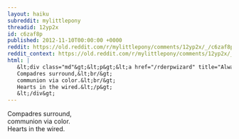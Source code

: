 ```yaml
---
layout: haiku
subreddit: mylittlepony
threadid: 12yp2x
id: c6zaf8p
published: 2012-11-10T00:00:00 +0000
reddit: https://old.reddit.com/r/mylittlepony/comments/12yp2x/_/c6zaf8p
reddit_context: https://old.reddit.com/r/mylittlepony/comments/12yp2x/_/c6zaf8p?context=3
html: |
   &lt;div class="md"&gt;&lt;p&gt;&lt;a href="/rderpwizard" title="Always Relevant / Littlest Pet Shop Magic / Paper Bag Princess"&gt;&lt;/a&gt;
   Compadres surround,&lt;br/&gt;
   communion via color.&lt;br/&gt;
   Hearts in the wired.&lt;/p&gt;
   &lt;/div&gt;
---
```


[](/rderpwizard "Always Relevant / Littlest Pet Shop Magic / Paper Bag Princess")
Compadres surround,  
communion via color.  
Hearts in the wired.